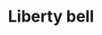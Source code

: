 ---
pid: llp11
title: Liberty bell
location_transcription: 
coordinates: "[-75.1656784, 39.9556166]"
zipcode: 
gen_neighborhood: 
neighborhood: 
outside_phl: 
age: 
age_range: 
instagram: 
image_file_name: llp_11.jpg
proposal_transcription: I want to see the Liberty Bell
topic: Latinx
topic_summary: 0, 0
type: Other No Form
keywords_other: Liberty Bell
credit: 
image_labels: 
twitter: 
facebook: 
permalink: "/monuments/llp11/"
layout: item-page
---